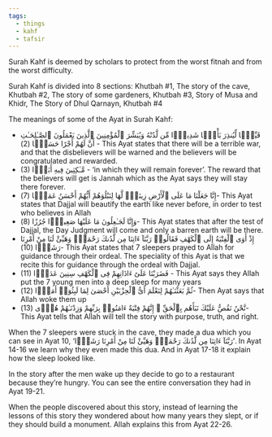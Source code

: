 ```yaml
---
tags:
  - things
  - kahf
  - tafsir
---
```

Surah Kahf is deemed by scholars to protect from the worst fitnah and from the worst difficulty.

Surah Kahf is divided into 8 sections: Khutbah #1, The story of the cave, Khutbah #2, The story of some gardeners, Khutbah #3, Story of Musa and Khidr, The Story of Dhul Qarnayn, Khutbah #4

The meanings of some of the Ayat in Surah Kahf:

- قَيِّمًۭا لِّيُنذِرَ بَأْسًۭا شَدِيدًۭا مِّن لَّدُنْهُ وَيُبَشِّرَ ٱلْمُؤْمِنِينَ ٱلَّذِينَ يَعْمَلُونَ ٱلصَّـٰلِحَـٰتِ أَنَّ لَهُمْ أَجْرًا حَسَنًۭا (2) - This Ayat states that there will be a terrible war, and that the disbelievers will be warned and the believers will be congratulated and rewarded.
- (3) مَّـٰكِثِينَ فِيهِ أَبَدًۭا - ‘in which they will remain forever’. The reward that the believers will get is Jannah which as the Ayat says they will stay there forever.
- إِنَّا جَعَلْنَا مَا عَلَى ٱلْأَرْضِ زِينَةًۭ لَّهَا لِنَبْلُوَهُمْ أَيُّهُمْ أَحْسَنُ عَمَلًۭا (7)- This Ayat states that Dajjal will beautify the earth like never before, in order to test who believes in Allah
- وَإِنَّا لَجَـٰعِلُونَ مَا عَلَيْهَا صَعِيدًۭا جُرُزًا (8)- This Ayat states that after the test of Dajjal, the Day Judgment will come and only a barren earth will be there.
- إِذْ أَوَى ٱلْفِتْيَةُ إِلَى ٱلْكَهْفِ فَقَالُوا۟ رَبَّنَآ ءَاتِنَا مِن لَّدُنكَ رَحْمَةًۭ وَهَيِّئْ لَنَا مِنْ أَمْرِنَا رَشَدًۭا (10)- This Ayat states that 7 sleepers prayed to Allah for guidance through their ordeal. The speciality of this Ayat is that we recite this for guidance through the ordeal with Dajjal.
- (11) فَضَرَبْنَا عَلَىٰٓ ءَاذَانِهِمْ فِى ٱلْكَهْفِ سِنِينَ عَدَدًۭا - This Ayat says they Allah put the 7 young men into a deep sleep for many years
- ثُمَّ بَعَثْنَـٰهُمْ لِنَعْلَمَ أَىُّ ٱلْحِزْبَيْنِ أَحْصَىٰ لِمَا لَبِثُوٓا۟ أَمَدًۭا (12)- Then Ayat says that Allah woke them up
- نَّحْنُ نَقُصُّ عَلَيْكَ نَبَأَهُم بِٱلْحَقِّ ۚ إِنَّهُمْ فِتْيَةٌ ءَامَنُوا۟ بِرَبِّهِمْ وَزِدْنَـٰهُمْ هُدًۭى (13)- This Ayat tells that Allah will tell the story with purpose, truth, and right.

When the 7 sleepers were stuck in the cave, they made a dua which you can see in Ayat 10, ‘رَبَّنَآ ءَاتِنَا مِن لَّدُنكَ رَحْمَةًۭ وَهَيِّئْ لَنَا مِنْ أَمْرِنَا رَشَدًۭا’. In Ayat 14-16 we learn why they even made this dua. And in Ayat 17-18 it explain how the sleep looked like.

In the story after the men wake up they decide to go to a restaurant because they’re hungry. You can see the entire conversation they had in Ayat 19-21.

When the people discovered about this story, instead of learning the lessons of this story they wondered about how many years they slept, or if they should build a monument. Allah explains this from Ayat 22-26.